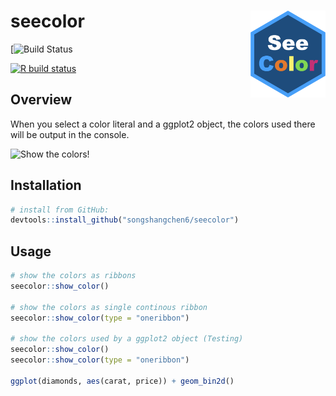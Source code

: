 # seecolor <img src="man/figures/logo.png" align="right" width="120">

[![Build Status](https://travis-ci.com/songshangchen6/seecolor.svg?branch=master)

[![R build status](https://github.com/songshangchen6/seecolor/workflows/R-CMD-check/badge.svg)](https://github.com/songshangchen6/seecolor/actions)


## Overview 

When you select a color literal and a ggplot2 object, the colors used there will be output in the console.

![Show the colors!](https://github.com/songshangchen6/seecolor/blob/master/man/figures/seecolor_ribbons.gif)

## Installation
```r
# install from GitHub:
devtools::install_github("songshangchen6/seecolor")
```

## Usage

```r
# show the colors as ribbons
seecolor::show_color()

# show the colors as single continous ribbon
seecolor::show_color(type = "oneribbon")

# show the colors used by a ggplot2 object (Testing)
seecolor::show_color()
seecolor::show_color(type = "oneribbon")

ggplot(diamonds, aes(carat, price)) + geom_bin2d()
 
```
